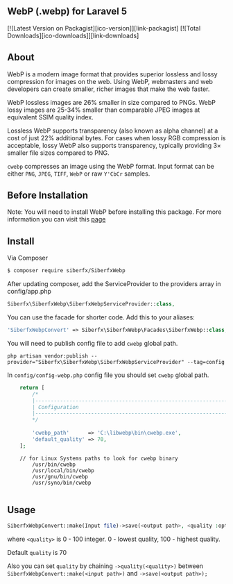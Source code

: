 ## WebP (.webp) for Laravel 5

[![Latest Version on Packagist][ico-version]][link-packagist]
[![Total Downloads][ico-downloads]][link-downloads]

## About

WebP is a modern image format that provides superior lossless and lossy compression for images on the web. Using WebP, webmasters and web developers can create smaller, richer images that make the web faster.

WebP lossless images are 26% smaller in size compared to PNGs. WebP lossy images are 25-34% smaller than comparable JPEG images at equivalent SSIM quality index.

Lossless WebP supports transparency (also known as alpha channel) at a cost of just 22% additional bytes. For cases when lossy RGB compression is acceptable, lossy WebP also supports transparency, typically providing 3× smaller file sizes compared to PNG.


`cwebp` compresses an image using the WebP format. Input format can be either `PNG`, `JPEG`, `TIFF`, `WebP` or raw `Y'CbCr` samples.

## Before Installation

Note: You will need to install WebP before installing this package. For more information you can visit this [page](https://developers.google.com/speed/webp/)

## Install

Via Composer

``` bash
$ composer require siberfx/SiberfxWebp
```

After updating composer, add the ServiceProvider to the providers array in config/app.php
```php
Siberfx\SiberfxWebp\SiberfxWebpServiceProvider::class,
```

You can use the facade for shorter code. Add this to your aliases:
```php
'SiberfxWebpConvert' => Siberfx\SiberfxWebp\Facades\SiberfxWebp::class,
```

You will need to publish config file to add `cwebp` global path.

```
php artisan vendor:publish --provider="Siberfx\SiberfxWebp\SiberfxWebpServiceProvider" --tag=config
```

In `config/config-webp.php` config file you should set `cwebp` global path.

``` php
    return [
    	/*
    	|--------------------------------------------------------------------------
    	| Configuration
    	|--------------------------------------------------------------------------
    	*/
    
    	'cwebp_path'      => 'C:\libwebp\bin\cwebp.exe',
    	'default_quality' => 70,
    ];
```
```
    // for Linux Systems paths to look for cwebp binary
        /usr/bin/cwebp
        /usr/local/bin/cwebp
        /usr/gnu/bin/cwebp
        /usr/syno/bin/cwebp
    
```

## Usage

``` php
SiberfxWebpConvert::make(Input file)->save(<output path>, <quality :optional>);
```
where `<quality>` is 0 - 100 integer. 0 - lowest quality, 100 - highest quality.

Default `quality` is 70

Also you can set `quality` by chaining `->quality(<quality>)` between `SiberfxWebpConvert::make(<input path>)` and `->save(<output path>);`

[link-author]: https://github.com/Siberfx
